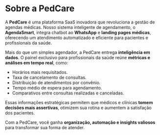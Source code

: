 # Sobre a PedCare

A **PedCare** é uma plataforma SaaS inovadora que revoluciona a gestão de agendas médicas. Nosso sistema inteligente de agendamento, o **AgendaSmart**, integra chatbot ao **WhatsApp** e **landing pages médicas**, oferecendo um atendimento automatizado e eficiente para pacientes e profissionais da saúde.

Mais do que um simples agendador, a PedCare entrega **inteligência em dados**. O painel exclusivo para profissionais da saúde reúne **métricas e análises em tempo real**, como:

* Horários mais requisitados.
* Taxa de cancelamento de consultas.
* Distribuição de atendimentos por convênio.
* Tempo médio de espera para agendamento.
* Comparativos entre consultas realizadas e canceladas.

Essas informações estratégicas permitem que médicos e clínicas **tomem decisões mais assertivas**, otimizem sua rotina e aumentem a satisfação dos pacientes.

Com a PedCare, você ganha **organização, automação e insights valiosos** para transformar sua forma de atender.

